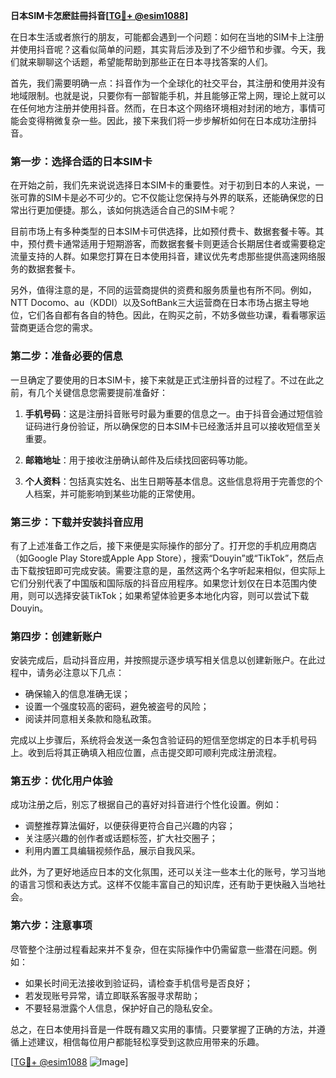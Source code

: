**日本SIM卡怎麽註冊抖音[[TG💪+ @esim1088](https://t.me/s/esim1088)]**

在日本生活或者旅行的朋友，可能都会遇到一个问题：如何在当地的SIM卡上注册并使用抖音呢？这看似简单的问题，其实背后涉及到了不少细节和步骤。今天，我们就来聊聊这个话题，希望能帮助到那些正在日本寻找答案的人们。

首先，我们需要明确一点：抖音作为一个全球化的社交平台，其注册和使用并没有地域限制。也就是说，只要你有一部智能手机，并且能够正常上网，理论上就可以在任何地方注册并使用抖音。然而，在日本这个网络环境相对封闭的地方，事情可能会变得稍微复杂一些。因此，接下来我们将一步步解析如何在日本成功注册抖音。

### **第一步：选择合适的日本SIM卡**

在开始之前，我们先来说说选择日本SIM卡的重要性。对于初到日本的人来说，一张可靠的SIM卡是必不可少的。它不仅能让您保持与外界的联系，还能确保您的日常出行更加便捷。那么，该如何挑选适合自己的SIM卡呢？

目前市场上有多种类型的日本SIM卡可供选择，比如预付费卡、数据套餐卡等。其中，预付费卡通常适用于短期游客，而数据套餐卡则更适合长期居住者或需要稳定流量支持的人群。如果您打算在日本使用抖音，建议优先考虑那些提供高速网络服务的数据套餐卡。

另外，值得注意的是，不同的运营商提供的资费和服务质量也有所不同。例如，NTT Docomo、au（KDDI）以及SoftBank三大运营商在日本市场占据主导地位，它们各自都有各自的特色。因此，在购买之前，不妨多做些功课，看看哪家运营商更适合您的需求。

### **第二步：准备必要的信息**

一旦确定了要使用的日本SIM卡，接下来就是正式注册抖音的过程了。不过在此之前，有几个关键信息您需要提前准备好：

1. **手机号码**：这是注册抖音账号时最为重要的信息之一。由于抖音会通过短信验证码进行身份验证，所以确保您的日本SIM卡已经激活并且可以接收短信至关重要。
   
2. **邮箱地址**：用于接收注册确认邮件及后续找回密码等功能。

3. **个人资料**：包括真实姓名、出生日期等基本信息。这些信息将用于完善您的个人档案，并可能影响到某些功能的正常使用。

### **第三步：下载并安装抖音应用**

有了上述准备工作之后，接下来便是实际操作的部分了。打开您的手机应用商店（如Google Play Store或Apple App Store），搜索“Douyin”或“TikTok”，然后点击下载按钮即可完成安装。需要注意的是，虽然这两个名字听起来相似，但实际上它们分别代表了中国版和国际版的抖音应用程序。如果您计划仅在日本范围内使用，则可以选择安装TikTok；如果希望体验更多本地化内容，则可以尝试下载Douyin。

### **第四步：创建新账户**

安装完成后，启动抖音应用，并按照提示逐步填写相关信息以创建新账户。在此过程中，请务必注意以下几点：

- 确保输入的信息准确无误；
- 设置一个强度较高的密码，避免被盗号的风险；
- 阅读并同意相关条款和隐私政策。

完成以上步骤后，系统将会发送一条包含验证码的短信至您绑定的日本手机号码上。收到后将其正确填入相应位置，点击提交即可顺利完成注册流程。

### **第五步：优化用户体验**

成功注册之后，别忘了根据自己的喜好对抖音进行个性化设置。例如：

- 调整推荐算法偏好，以便获得更符合自己兴趣的内容；
- 关注感兴趣的创作者或话题标签，扩大社交圈子；
- 利用内置工具编辑视频作品，展示自我风采。

此外，为了更好地适应日本的文化氛围，还可以关注一些本土化的账号，学习当地的语言习惯和表达方式。这样不仅能丰富自己的知识库，还有助于更快融入当地社会。

### **第六步：注意事项**

尽管整个注册过程看起来并不复杂，但在实际操作中仍需留意一些潜在问题。例如：

- 如果长时间无法接收到验证码，请检查手机信号是否良好；
- 若发现账号异常，请立即联系客服寻求帮助；
- 不要轻易泄露个人信息，保护好自己的隐私安全。

总之，在日本使用抖音是一件既有趣又实用的事情。只要掌握了正确的方法，并遵循上述建议，相信每位用户都能轻松享受到这款应用带来的乐趣。

[[TG💪+ @esim1088](https://t.me/s/esim1088) ![Image](https://i.postimg.cc/4NQfJmqS/Snipaste-2025-05-13-00-14-12.png)]